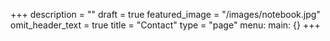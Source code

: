 +++
description = ""
draft = true
featured_image = "/images/notebook.jpg"
omit_header_text = true
title = "Contact"
type = "page"
menu:
  main: {}
+++
